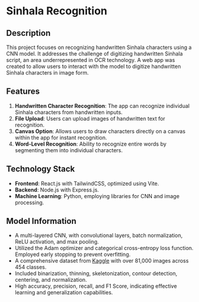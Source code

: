 # Sinhala Recognition

## Description
This project focuses on recognizing handwritten Sinhala characters using a CNN model. It addresses the challenge of digitizing handwritten Sinhala script, an area underrepresented in OCR technology. A web app was created to allow users to interact with the model to digitize handwritten Sinhala characters in image form.

## Features
1. **Handwritten Character Recognition**: The app can recognize individual Sinhala characters from handwritten inputs.
2. **File Upload**: Users can upload images of handwritten text for recognition.
3. **Canvas Option**: Allows users to draw characters directly on a canvas within the app for instant recognition.
4. **Word-Level Recognition**: Ability to recognize entire words by segmenting them into individual characters.

## Technology Stack
- **Frontend**: React.js with TailwindCSS, optimized using Vite.
- **Backend**: Node.js with Express.js.
- **Machine Learning**: Python, employing libraries for CNN and image processing.

## Model Information
- A multi-layered CNN, with convolutional layers, batch normalization, ReLU activation, and max pooling.
- Utilized the Adam optimizer and categorical cross-entropy loss function. Employed early stopping to prevent overfitting.
- A comprehensive dataset from [Kaggle](https://www.kaggle.com/datasets/sathiralamal/sinhala-letter-454) with over 81,000 images across 454 classes.
- Included binarization, thinning, skeletonization, contour detection, centering, and normalization.
- High accuracy, precision, recall, and F1 Score, indicating effective learning and generalization capabilities.
